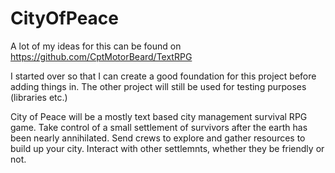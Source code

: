 # CityOfPeace
A lot of my ideas for this can be found on https://github.com/CptMotorBeard/TextRPG

I started over so that I can create a good foundation for this project before adding things in. The other project will still be used for testing purposes (libraries etc.)

City of Peace will be a mostly text based city management survival RPG game.
Take control of a small settlement of survivors after the earth has been nearly annihilated.
Send crews to explore and gather resources to build up your city.
Interact with other settlemnts, whether they be friendly or not.